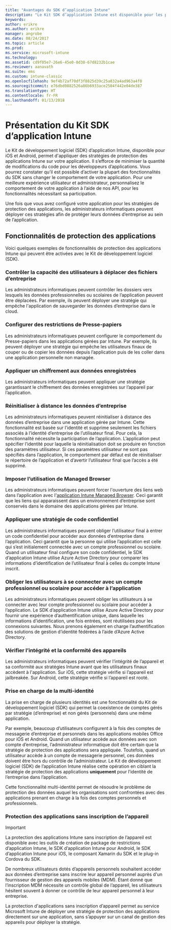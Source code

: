 ```yaml
---
title: "Avantages du SDK d’application Intune"
description: "Le Kit SDK d’application Intune est disponible pour les plateformes iOS et Android et permet d’utiliser les fonctionnalités de gestion des applications mobiles avec Microsoft Intune."
keywords: 
author: erikre
ms.author: erikre
manager: angrobe
ms.date: 08/24/2017
ms.topic: article
ms.prod: 
ms.service: microsoft-intune
ms.technology: 
ms.assetid: cd9f05e7-26e6-45e0-8d38-67d8232b1cae
ms.reviewer: aanavath
ms.suite: ems
ms.custom: intune-classic
ms.openlocfilehash: 9ef4b72af70df3f8825d39c25a832a4ad963a4f0
ms.sourcegitcommit: e76dbd0882526a86b6933ace2504f442e04de387
ms.translationtype: HT
ms.contentlocale: fr-FR
ms.lasthandoff: 01/13/2018
---
```

# <a name="intune-app-sdk-overview"></a>Présentation du Kit SDK d’application Intune
Le Kit de développement logiciel (SDK) d’application Intune, disponible pour iOS et Android, permet d'appliquer des stratégies de protection des applications Intune sur votre application. Il s’efforce de minimiser la quantité de modifications du code pour les développeurs d’applications. Vous pourrez constater qu’il est possible d’activer la plupart des fonctionnalités du SDK sans changer le comportement de votre application. Pour une meilleure expérience utilisateur et administrateur, personnalisez le comportement de votre application à l’aide de nos API, pour les fonctionnalités nécessitant sa participation.

Une fois que vous avez configuré votre application pour les stratégies de protection des applications, les administrateurs informatiques peuvent déployer ces stratégies afin de protéger leurs données d’entreprise au sein de l’application.

## <a name="app-protection-features"></a>Fonctionnalités de protection des applications

Voici quelques exemples de fonctionnalités de protection des applications Intune qui peuvent être activées avec le Kit de développement logiciel (SDK).

### <a name="control-users-ability-to-move-corporate-files"></a>Contrôler la capacité des utilisateurs à déplacer des fichiers d’entreprise
Les administrateurs informatiques peuvent contrôler les dossiers vers lesquels les données professionnelles ou scolaires de l’application peuvent être déplacées. Par exemple, ils peuvent déployer une stratégie qui empêche l'application de sauvegarder les données d’entreprise dans le cloud.

### <a name="configure-clipboard-restrictions"></a>Configurer des restrictions de Presse-papiers
Les administrateurs informatiques peuvent configurer le comportement du Presse-papiers dans les applications gérées par Intune. Par exemple, ils peuvent déployer une stratégie qui empêche les utilisateurs finaux de couper ou de copier les données depuis l’application puis de les coller dans une application personnelle non managée.

### <a name="enforce-encryption-on-saved-data"></a>Appliquer un chiffrement aux données enregistrées
Les administrateurs informatiques peuvent appliquer une stratégie garantissant le chiffrement des données enregistrées sur l’appareil par l’application.

### <a name="remotely-wipe-corporate-data"></a>Réinitialiser à distance les données d’entreprise
Les administrateurs informatiques peuvent réinitialiser à distance des données d’entreprise dans une application gérée par Intune. Cette fonctionnalité est basée sur l’identité et supprime seulement les fichiers associés à l’identité d’entreprise de l’utilisateur final. Pour cela, la fonctionnalité nécessite la participation de l’application. L’application peut spécifier l’identité pour laquelle la réinitialisation doit se produire en fonction des paramètres utilisateur. Si ces paramètres utilisateur ne sont pas spécifiés dans l’application, le comportement par défaut est de réinitialiser le répertoire de l’application et d’avertir l’utilisateur final que l’accès a été supprimé.

### <a name="enforce-the-use-of-a-managed-browser"></a>Imposer l’utilisation de Managed Browser
Les administrateurs informatiques peuvent forcer l'ouverture des liens web dans l’application avec l'[application Intune Managed Browser](/intune-classic/deploy-use/manage-internet-access-using-managed-browser-policies). Ceci garantit que les liens qui apparaissent dans un environnement d’entreprise sont conservés dans le domaine des applications gérées par Intune.

### <a name="enforce-a-pin-policy"></a>Appliquer une stratégie de code confidentiel
Les administrateurs informatiques peuvent obliger l’utilisateur final à entrer un code confidentiel pour accéder aux données d’entreprise dans l’application. Ceci garantit que la personne qui utilise l’application est celle qui s’est initialement connectée avec un compte professionnel ou scolaire. Quand un utilisateur final configure son code confidentiel, le SDK d’application Intune utilise Azure Active Directory pour comparer les informations d’identification de l’utilisateur final à celles du compte Intune inscrit.

### <a name="require-users-to-sign-in-with-work-or-school-account-for-app-access"></a>Obliger les utilisateurs à se connecter avec un compte professionnel ou scolaire pour accéder à l’application
Les administrateurs informatiques peuvent obliger les utilisateurs à se connecter avec leur compte professionnel ou scolaire pour accéder à l’application. Le SDK d’application Intune utilise Azure Active Directory pour fournir une expérience d’authentification unique, dans laquelle les informations d’identification, une fois entrées, sont réutilisées pour les connexions suivantes. Nous prenons également en charge l’authentification des solutions de gestion d’identité fédérées à l’aide d’Azure Active Directory.

### <a name="check-device-health-and-compliance"></a>Vérifier l’intégrité et la conformité des appareils
Les administrateurs informatiques peuvent vérifier l’intégrité de l’appareil et sa conformité aux stratégies Intune avant que les utilisateurs finaux accèdent à l'application. Sur iOS, cette stratégie vérifie si l’appareil est jailbreakée. Sur Android, cette stratégie vérifie si l’appareil est rooté.

### <a name="multi-identity-support"></a>Prise en charge de la multi-identité
La prise en charge de plusieurs identités est une fonctionnalité du Kit de développement logiciel (SDK) qui permet la coexistence de comptes gérés par stratégie (d’entreprise) et non gérés (personnels) dans une même application.

Par exemple, beaucoup d’utilisateurs configurent à la fois des comptes de messagerie d’entreprise et personnels dans les applications mobiles Office pour iOS et Android. Quand un utilisateur accède aux données avec son compte d’entreprise, l’administrateur informatique doit être certain que la stratégie de protection des applications sera appliquée. Toutefois, quand un utilisateur accède à un compte de messagerie personnel, ces données doivent être hors du contrôle de l’administrateur. Le Kit de développement logiciel (SDK) de l’application Intune réalise cette opération en ciblant la stratégie de protection des applications **uniquement** pour l’identité de l’entreprise dans l’application.

Cette fonctionnalité multi-identité permet de résoudre le problème de protection des données auquel les organisations sont confrontées avec des applications prenant en charge à la fois des comptes personnels et professionnels.
 
### <a name="app-protection-without-device-enrollment"></a>Protection des applications sans inscription de l’appareil

>[!IMPORTANT]
>La protection des applications Intune sans inscription de l’appareil est disponible avec les outils de création de package de restrictions d’application Intune, le SDK d’application Intune pour Android, le SDK d’application Intune pour iOS, le composant Xamarin du SDK et le plug-in Cordova du SDK.

De nombreux utilisateurs dotés d’appareils personnels souhaitent accéder aux données d’entreprise sans inscrire leur appareil personnel auprès d'un fournisseur de gestion des appareils mobiles (MDM). Étant donné que l’inscription MDM nécessite un contrôle global de l’appareil, les utilisateurs hésitent souvent à donner ce contrôle de leur appareil personnel à leur entreprise.

La protection d'applications sans inscription d’appareil permet au service Microsoft Intune de déployer une stratégie de protection des applications directement sur une application, sans s’appuyer sur un canal de gestion des appareils pour déployer la stratégie.
